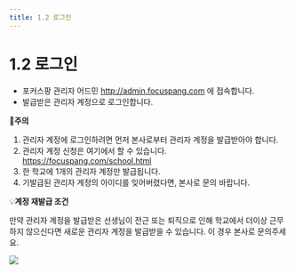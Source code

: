 ```yaml
---
title: 1.2 로그인
---
```

# 1.2 로그인

* 포커스팡 관리자 어드민 http://admin.focuspang.com 에 접속합니다.
* 발급받은 관리자 계정으로 로그인합니다.

🚨**주의**

1. 관리자 계정에 로그인하려면 먼저 본사로부터 관리자 계정을 발급받아야 합니다. 
2. 관리자 계정 신청은 여기에서 할 수 있습니다. https://focuspang.com/school.html 
3. 한 학교에 1개의 관리자 계정만 발급됩니다.
4. 기발급된 관리자 계정의 아이디를 잊어버렸다면, 본사로 문의 바랍니다.

💡**계정 재발급 조건**

 만약 관리자 계정을 발급받은 선생님이 전근 또는 퇴직으로 인해 학교에서 더이상 근무하지  않으신다면 새로운 관리자 계정을 발급받을 수 있습니다. 이 경우 본사로 문의주세요. 

   ![](/img/manager_1-2.jpg)
